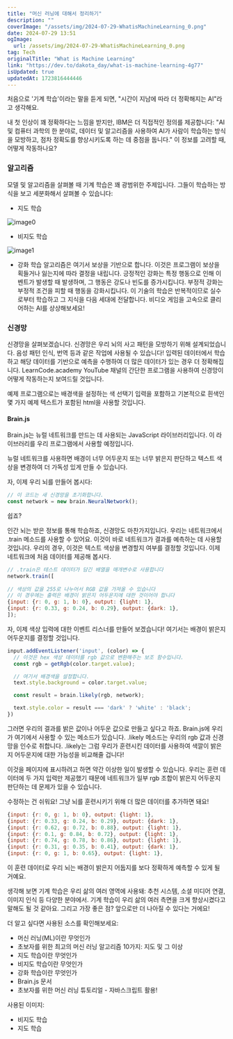 ```yaml
---
title: "머신 러닝에 대해서 정리하기"
description: ""
coverImage: "/assets/img/2024-07-29-WhatisMachineLearning_0.png"
date: 2024-07-29 13:51
ogImage: 
  url: /assets/img/2024-07-29-WhatisMachineLearning_0.png
tag: Tech
originalTitle: "What is Machine Learning"
link: "https://dev.to/dakota_day/what-is-machine-learning-4g77"
isUpdated: true
updatedAt: 1723816444446
---
```




처음으로 '기계 학습'이라는 말을 듣게 되면, "시간이 지남에 따라 더 정확해지는 AI"라고 생각해요.

내 첫 인상이 꽤 정확하다는 느낌을 받지만, IBM은 더 직접적인 정의를 제공합니다: "AI 및 컴퓨터 과학의 한 분야로, 데이터 및 알고리즘을 사용하여 AI가 사람이 학습하는 방식을 모방하고, 점차 정확도를 향상시키도록 하는 데 중점을 둡니다." 
이 정보를 고려할 때, 어떻게 작동하나요?

### 알고리즘

모델 및 알고리즘을 살펴볼 때 기계 학습은 꽤 광범위한 주제입니다. 그들이 학습하는 방식을 보고 세분화해서 살펴볼 수 있습니다:

<div class="content-ad"></div>

- 지도 학습

![image0](/assets/img/2024-07-29-WhatisMachineLearning_0.png)

- 비지도 학습

![image1](/assets/img/2024-07-29-WhatisMachineLearning_1.png)

<div class="content-ad"></div>

- 강화 학습 알고리즘은 여기서 보상을 기반으로 합니다. 이것은 프로그램이 보상을 획들거나 잃는지에 따라 결정을 내립니다. 긍정적인 강화는 특정 행동으로 인해 이벤트가 발생할 때 발생하며, 그 행동은 강도나 빈도를 증가시킵니다. 부정적 강화는 부정적 조건을 피할 때 행동을 강화시킵니다. 이 기술의 학습은 반복적이므로 실수로부터 학습하고 그 지식을 다음 세대에 전달합니다. 비디오 게임을 고속으로 클리어하는 AI를 상상해보세요!

### 신경망

신경망을 살펴보겠습니다. 신경망은 우리 뇌의 사고 패턴을 모방하기 위해 설계되었습니다. 음성 패턴 인식, 번역 등과 같은 작업에 사용될 수 있습니다! 입력된 데이터에서 학습하고 해당 데이터를 기반으로 예측을 수행하여 더 많은 데이터가 있는 경우 더 정확해집니다. LearnCode.academy YouTube 채널의 간단한 프로그램을 사용하여 신경망이 어떻게 작동하는지 보여드릴 것입니다.

예제 프로그램으로는 배경색을 설정하는 색 선택기 입력을 포함하고 기본적으로 흰색인 몇 가지 예제 텍스트가 포함된 html을 사용할 것입니다.

<div class="content-ad"></div>

#### Brain.js

Brain.js는 뉴럴 네트워크를 만드는 데 사용되는 JavaScript 라이브러리입니다. 이 라이브러리를 우리 프로그램에서 사용할 예정입니다.

뉴럴 네트워크를 사용하면 배경이 너무 어두운지 또는 너무 밝은지 판단하고 텍스트 색상을 변경하여 더 가독성 있게 만들 수 있습니다.

자, 이제 우리 뇌를 만들어 봅시다:

<div class="content-ad"></div>

```js
// 이 코드는 새 신경망을 초기화합니다.
const network = new brain.NeuralNetwork();
```

쉽죠?

인간 뇌는 받은 정보를 통해 학습하죠, 신경망도 마찬가지입니다. 우리는 네트워크에서 .train 메소드를 사용할 수 있어요. 이것이 바로 네트워크가 결과를 예측하는 데 사용할 것입니다. 우리의 경우, 이것은 텍스트 색상을 변경할지 여부를 결정할 것입니다. 이제 네트워크에 처음 데이터를 제공해 봅시다.

```js
// .train은 테스트 데이터가 담긴 배열을 매개변수로 사용합니다
network.train([
  
// 색상의 값을 255로 나누어서 RGB 값을 가져올 수 있습니다
// 이 경우에는 출력은 배경이 밝은지 어두운지에 대한 것이어야 합니다
{input: {r: 0, g: 1, b: 0}, output: {light: 1},
{input: {r: 0.33, g: 0.24, b: 0.29}, output: {dark: 1},
]);
```

<div class="content-ad"></div>

자, 이제 색상 입력에 대한 이벤트 리스너를 만들어 보겠습니다! 여기서는 배경이 밝은지 어두운지를 결정할 것입니다.

```js
input.addEventListener('input', (color) => {
  // 이것은 hex 색상 데이터를 rgb 값으로 변환해주는 보조 함수입니다.
  const rgb = getRgb(color.target.value);

  // 여기서 배경색을 설정합니다.
  text.style.background = color.target.value;

  const result = brain.likely(rgb, network);

  text.style.color = result === 'dark' ? 'white' : 'black';
})
```

그러면 우리의 결과를 밝은 값이나 어두운 값으로 만들고 싶다고 하죠. Brain.js에 우리가 여기에서 사용할 수 있는 메소드가 있습니다. .likely 메소드는 우리의 rgb 값과 신경망을 인수로 취합니다. .likely는 그럼 우리가 훈련시킨 데이터를 사용하여 색깔이 밝은지 어두운지에 대한 가능성을 비교해줄 겁니다!

이것을 페이지에 표시하려고 하면 약간 이상한 일이 발생할 수 있습니다. 우리는 훈련 데이터에 두 가지 입력만 제공했기 때문에 네트워크가 일부 rgb 조합이 밝은지 어두운지 판단하는 데 문제가 있을 수 있습니다.

<div class="content-ad"></div>

수정하는 건 쉬워요! 그냥 뇌를 훈련시키기 위해 더 많은 데이터를 추가하면 돼요!

```js
{input: {r: 0, g: 1, b: 0}, output: {light: 1},
{input: {r: 0.33, g: 0.24, b: 0.29}, output: {dark: 1},
{input: {r: 0.62, g: 0.72, b: 0.88}, output: {light: 1},
{input: {r: 0.1, g: 0.84, b: 0.72}, output: {light: 1},
{input: {r: 0.74, g: 0.78, b: 0.86}, output: {light: 1},
{input: {r: 0.31, g: 0.35, b: 0.41}, output: {dark: 1},
{input: {r: 0, g: 1, b: 0.65}, output: {light: 1},
```

이 훈련 데이터로 우리 뇌는 배경이 밝은지 어둡지를 보다 정확하게 예측할 수 있게 될 거예요.

생각해 보면 기계 학습은 우리 삶의 여러 영역에 사용돼: 추천 시스템, 소셜 미디어 연결, 이미지 인식 등 다양한 분야에서. 기계 학습이 우리 삶의 여러 측면을 크게 향상시켰다고 말해도 될 것 같아요. 그리고 가장 좋은 점? 앞으로만 더 나아질 수 있다는 거에요!

<div class="content-ad"></div>

더 알고 싶다면 사용된 소스를 확인해보세요:
- 머신 러닝(ML)이란 무엇인가
- 초보자를 위한 최고의 머신 러닝 알고리즘 10가지: 지도 및 그 이상
- 지도 학습이란 무엇인가
- 비지도 학습이란 무엇인가
- 강화 학습이란 무엇인가
- Brain.js 문서
- 초보자를 위한 머신 러닝 튜토리얼 - 자바스크립트 활용!

사용된 이미지:
- 비지도 학습
- 지도 학습